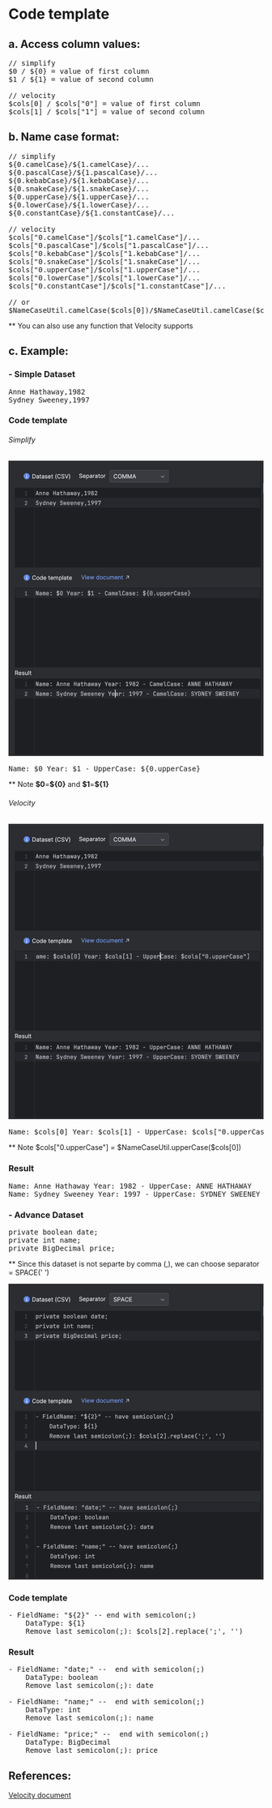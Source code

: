 Code template
===========

## a. Access column values:
<pre>
// simplify
$0 / ${0} = value of first column
$1 / ${1} = value of second column

// velocity
$cols[0] / $cols["0"] = value of first column
$cols[1] / $cols["1"] = value of second column
</pre>
 
## b. Name case format:
<pre>
// simplify
${0.camelCase}/${1.camelCase}/...
${0.pascalCase}/${1.pascalCase}/...
${0.kebabCase}/${1.kebabCase}/...
${0.snakeCase}/${1.snakeCase}/...
${0.upperCase}/${1.upperCase}/...
${0.lowerCase}/${1.lowerCase}/...
${0.constantCase}/${1.constantCase}/...

// velocity
$cols["0.camelCase"]/$cols["1.camelCase"]/...
$cols["0.pascalCase"]/$cols["1.pascalCase"]/...
$cols["0.kebabCase"]/$cols["1.kebabCase"]/...
$cols["0.snakeCase"]/$cols["1.snakeCase"]/...
$cols["0.upperCase"]/$cols["1.upperCase"]/...
$cols["0.lowerCase"]/$cols["1.lowerCase"]/...
$cols["0.constantCase"]/$cols["1.constantCase"]/...

// or
$NameCaseUtil.camelCase($cols[0])/$NameCaseUtil.camelCase($cols[1])/...
</pre>
** You can also use any function that Velocity supports

## c. Example:
### - Simple Dataset
<pre>
Anne Hathaway,1982
Sydney Sweeney,1997
</pre>

### Code template
###### Simplify
![Simplify code template](https://raw.githubusercontent.com/projecthsf/intellij-devutils/refs/heads/2-csv-dataset-velocity/docs/images/code-template-simplify.png "Simplify code template")
<pre>
Name: $0 Year: $1 - UpperCase: ${0.upperCase}
</pre>
** Note **\$0**=**\${0}** and **\$1**=**\${1}**

###### Velocity
![Velocity code template](https://raw.githubusercontent.com/projecthsf/intellij-devutils/refs/heads/2-csv-dataset-velocity/docs/images/code-template-velocity.png "Velocity code template")
<pre>
Name: $cols[0] Year: $cols[1] - UpperCase: $cols["0.upperCase"]
</pre>
** Note $cols["0.upperCase"] = \$NameCaseUtil.upperCase(\$cols[0]) 
### Result
<pre>
Name: Anne Hathaway Year: 1982 - UpperCase: ANNE HATHAWAY
Name: Sydney Sweeney Year: 1997 - UpperCase: SYDNEY SWEENEY
</pre>

### - Advance Dataset
<pre>
private boolean date;
private int name;
private BigDecimal price;
</pre>
** Since this dataset is not separte by comma (,), we can choose separator = SPACE(' ')

![Velocity advance code template](https://raw.githubusercontent.com/projecthsf/intellij-devutils/refs/heads/2-csv-dataset-velocity/docs/images/code-template-velocity-advance.png "Velocity advance code template")
### Code template
<pre>
- FieldName: "${2}" -- end with semicolon(;)
    DataType: ${1}
    Remove last semicolon(;): $cols[2].replace(';', '')
</pre>

### Result
<pre>
- FieldName: "date;" --  end with semicolon(;)
    DataType: boolean
    Remove last semicolon(;): date

- FieldName: "name;" --  end with semicolon(;)
    DataType: int
    Remove last semicolon(;): name

- FieldName: "price;" --  end with semicolon(;)
    DataType: BigDecimal
    Remove last semicolon(;): price
</pre>

## References:
<a href="https://velocity.apache.org/engine/1.7/user-guide.html#methods">Velocity document</a>

